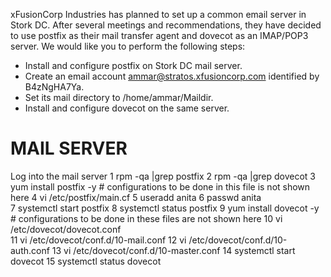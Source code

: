 xFusionCorp Industries has planned to set up a common email server in Stork DC. After several meetings and recommendations, they have decided to use postfix as their mail transfer agent and dovecot as an IMAP/POP3 server. We would like you to perform the following steps:

- Install and configure postfix on Stork DC mail server.
- Create an email account ammar@stratos.xfusioncorp.com identified by B4zNgHA7Ya.
- Set its mail directory to /home/ammar/Maildir.
- Install and configure dovecot on the same server.

MAIL SERVER
===============
Log into the mail server
    1  rpm -qa |grep postfix
    2  rpm -qa |grep dovecot
    3  yum install postfix -y
    # configurations to be done in this file is not shown here
    4  vi /etc/postfix/main.cf 
    5  useradd anita
    6  passwd anita          
    7  systemctl start postfix
    8  systemctl status postfix
    9  yum install dovecot -y
    # configurations to be done in these files are not shown here
   10  vi /etc/dovecot/dovecot.conf       
   11  vi /etc/dovecot/conf.d/10-mail.conf
   12  vi /etc/dovecot/conf.d/10-auth.conf
   13  vi /etc/dovecot/conf.d/10-master.conf
   14  systemctl start dovecot
   15  systemctl status dovecot

